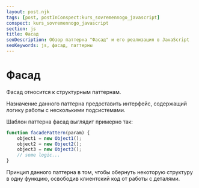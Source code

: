 ```yaml
---
layout: post.njk
tags: [post, postInConspect:kurs_sovremennogo_javascript]
conspect: kurs_sovremennogo_javascript
section: js
title: Фасад
seoDescription: Обзор паттерна "Фасад" и его реализация в JavaScript
seoKeywords: js, фасад, паттерны
---
```

# Фасад

Фасад относится к структурным паттернам.

Назначение данного паттерна предоставить интерфейс, содержащий логику работы с несколькими подсистемами.

Шаблон паттерна фасад выглядит примерно так:

```js
function facadePattern(param) {
    object1 = new Object1();
    object2 = new Object2();
    object3 = new Object3();
    // some logic...
}
```

Принцип данного паттерна в том, чтобы обернуть некоторую структуру в одну функцию, освободив клиентский код от работы с деталями.
